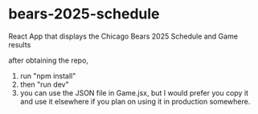# bears-2025-schedule
 React App that displays the Chicago Bears 2025 Schedule and Game results

after obtaining the repo, 
1. run "npm install"
2. then "run dev"
3. you can use the JSON file in Game.jsx, 
   but I would prefer you copy it and use it elsewhere
   if you plan on using it in production somewhere.
